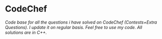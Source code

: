 # CodeChef
*Code base for all the questions i have solved on CodeChef (Contests+Extra Questions). I update it on regular basis. Feel free to use my code. All solutions are in C++.*
